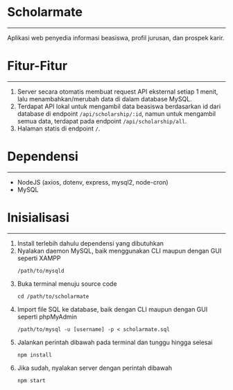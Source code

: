 # Scholarmate
---
Aplikasi web penyedia informasi beasiswa, profil jurusan, dan prospek karir.

# Fitur-Fitur
---
1. Server secara otomatis membuat request API eksternal setiap 1 menit, lalu menambahkan/merubah data di dalam database MySQL.
2. Terdapat API lokal untuk mengambil data beasiswa berdasarkan id dari database di endpoint `/api/scholarship/:id`, namun untuk mengambil semua data, terdapat pada endpoint `/api/scholarship/all`.
3. Halaman statis di endpoint `/`.

# Dependensi
---
- NodeJS (axios, dotenv, express, mysql2, node-cron)
- MySQL

# Inisialisasi
---
1. Install terlebih dahulu dependensi yang dibutuhkan
2. Nyalakan daemon MySQL, baik menggunakan CLI maupun dengan GUI seperti XAMPP
   ```
   /path/to/mysqld
   ```
3. Buka terminal menuju source code
   ```
   cd /path/to/scholarmate
   ```
4. Import file SQL ke database, baik dengan CLI maupun dengan GUI seperti phpMyAdmin
   ```
   /path/to/mysql -u [username] -p < scholarmate.sql
   ```
5. Jalankan perintah dibawah pada terminal dan tunggu hingga selesai
   ```
   npm install
   ```
6. Jika sudah, nyalakan server dengan perintah dibawah
   ```
   npm start
   ```